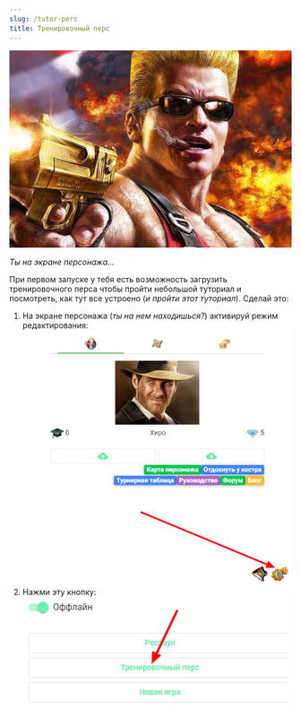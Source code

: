 ```yaml
---
slug: /tutor-pers
title: Тренировочный перс
---
```


![035](../../static/img/тренировочный_перс)

*Ты на экране персонажа...*

При первом запуске у тебя есть возможность загрузить тренировочного перса  чтобы пройти небольшой туториал и посмотреть, как тут все устроено (*и пройти этот туториал*). Сделай это:

1. На экране персонажа (*ты на нем находишься?*) активируй режим редактирования:
  ![](../../static/img/persWindow)
1. Нажми эту кнопку:
  ![](../../static/img/загрузка_тренировочного_перса)
